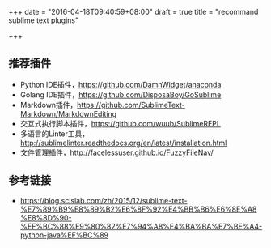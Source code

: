 +++
date = "2016-04-18T09:40:59+08:00"
draft = true
title = "recommand sublime text plugins"

+++

## 推荐插件

* Python IDE插件，<https://github.com/DamnWidget/anaconda>
* Golang IDE插件，<https://github.com/DisposaBoy/GoSublime>
* Markdown插件，<https://github.com/SublimeText-Markdown/MarkdownEditing>
* 交互式执行脚本插件，<https://github.com/wuub/SublimeREPL>
* 多语言的Linter工具，<http://sublimelinter.readthedocs.org/en/latest/installation.html>
* 文件管理插件，<http://facelessuser.github.io/FuzzyFileNav/>

## 参考链接 

* <https://blog.scislab.com/zh/2015/12/sublime-text-%E7%89%B9%E8%89%B2%E6%8F%92%E4%BB%B6%E6%8E%A8%E8%8D%90-%EF%BC%88%E9%80%82%E7%94%A8%E4%BA%BA%E7%BE%A4-python-java%EF%BC%89>
